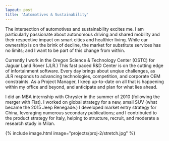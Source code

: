 ```yaml
---
layout: post
title: 'Automotives & Sustainability'
---
```


The intersection of automotives and sustainability excites me.  I am particularly passionate about autonomous driving and shared mobility and their respective impact on smart cities and healthier living.  While car ownership is on the brink of decline, the market for substitute services has no limits; and I want to be part of this change from within.

Currently I work in the Oregon Science & Technology Center (OSTC) for Jaguar Land Rover (JLR.)  This fast paced R&D Center is on the cutting edge of infortainment software.  Every day brings about unqiue challenges, as JLR responds to advancing technologies, competition, and corporate OEM constraints.  As a Project Manager, I keep up-to-date on all that is happening within my office and beyond, and anticipate and plan for what lies ahead.

I did an MBA internship with Chrysler in the summer of 2010 (following the merger with Fiat).  I worked on global strategy for a new, small SUV (what became the 2015 Jeep Renegade.)  I developed market entry strategy for China, leveraging numerous secondary publications; and I contributed to the product strategy for Italy, helping to structure, recruit, and moderate a research study in Milan.       

{% include image.html image="projects/proj-2/stretch.jpg" %}
